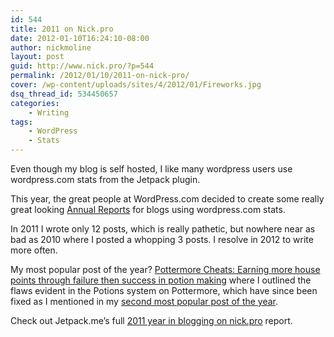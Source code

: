 ```yaml
---
id: 544
title: 2011 on Nick.pro
date: 2012-01-10T16:24:10-08:00
author: nickmoline
layout: post
guid: http://www.nick.pro/?p=544
permalink: /2012/01/10/2011-on-nick-pro/
cover: /wp-content/uploads/sites/4/2012/01/Fireworks.jpg
dsq_thread_id: 534450657
categories:
    - Writing
tags:
    - WordPress
    - Stats
---
```

Even though my blog is self hosted, I like many wordpress users use wordpress.com stats from the Jetpack plugin.

This year, the great people at WordPress.com decided to create some really great looking <a href="http://jetpack.me/annual-report/1079684/2011/" target="_blank">Annual Reports</a> for blogs using wordpress.com stats.

<!--more-->

In 2011 I wrote only 12 posts, which is really pathetic, but nowhere near as bad as 2010 where I posted a whopping 3 posts. I resolve in 2012 to write more often.

My most popular post of the year? [Pottermore Cheats: Earning more house points through failure then success in potion making](https://www.nick.pro/2011/08/27/pottermore-cheats-earning-more-house-points-through-failure-then-success-in-potion-making/) where I outlined the flaws evident in the Potions system on Pottermore, which have since been fixed as I mentioned in my [second most popular post of the year](https://www.nick.pro/2011/09/14/pottermore-cheats-potions-better-still-needs-more/).

Check out Jetpack.me&#8217;s full <a href="http://jetpack.me/annual-report/1079684/2011/" target="_blank">2011 year in blogging on nick.pro</a> report.